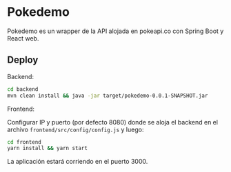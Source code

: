 # Pokedemo

Pokedemo es un wrapper de la API alojada en pokeapi.co con Spring Boot y React web.

## Deploy

Backend:

```bash
cd backend
mvn clean install && java -jar target/pokedemo-0.0.1-SNAPSHOT.jar
```


Frontend:

Configurar IP y puerto (por defecto 8080) donde se aloja el backend en el archivo ```frontend/src/config/config.js``` y luego:


```bash
cd frontend
yarn install && yarn start
```

La aplicación estará corriendo en el puerto 3000.
